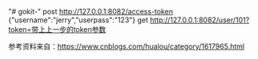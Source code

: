 "# gokit-" 
post  http://127.0.0.1:8082/access-token   {"username":"jerry","userpass":"123"}
get http://127.0.0.1:8082/user/101?token=带上上一步的token参数


参考资料来自：https://www.cnblogs.com/hualou/category/1617965.html
 

